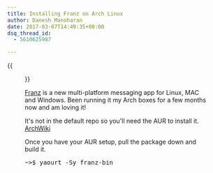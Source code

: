 ```yaml
---
title: Installing Franz on Arch Linux
author: Danesh Manoharan
date: 2017-03-07T14:49:35+00:00
dsq_thread_id:
  - 5610625987

---
```

{{<figure src="/wp-content/uploads/2017/03/franz-450x336.png" title="Franz">}}

[Franz][1] is a new multi-platform messaging app for Linux, MAC and Windows. Been running it my Arch boxes for a few months now and am loving it!

It's not in the default repo so you'll need the AUR to install it. [ArchWiki][2]

Once you have your AUR setup, pull the package down and build it.

<pre class="lang:sh decode:true ">~&gt;$ yaourt -Sy franz-bin</pre>

 [1]: http://meetfranz.com/
 [2]: https://wiki.archlinux.org/index.php/Arch_User_Repository
